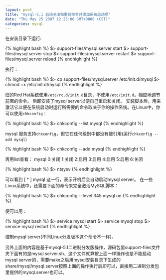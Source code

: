 ```yaml
---
layout: post
title: "mysql-5.1 启动关闭和重启命令并添加系统启动项"
date: "Thu May 25 2007 12:25:00 GMT+0800 (CST)"
categories: mysql
---
```


在安装目录下运行:

{% highlight bash %}
$> support-files/mysql.server start
$> support-files/mysql.server stop
$> support-files/mysql.server restart
$> support-files/mysql.server reload
{% endhighlight %}

执行：

{% highlight bash %}
$> cp support-files/mysql.server /etc/init.d/mysql
$> chmod +x /etc/init.d/mysql
{% endhighlight %}

旧的Red Hat系统使用`/etc/rc.d/init.d`目录，不使用`/etc/init.d`。相应地调节前面的命令。
后即安装了mysql server以便自己重启和关闭。
安装脚本后，用来激活它以便在系统启动时运行所需要的命令取决于你的操作系统。在Linux中，你可以使用`chkconfig`：

{% highlight bash %}
$> chkconfig --list mysql
{% endhighlight %}

mysql 服务支持`chkconfig`，但它在任何级别中都没有被引用(运行`chkconfig --add mysql`)

{% highlight bash %}
$> chkconfig --add mysql
{% endhighlight %}

再用list查看：
mysql 0:关闭 1:关闭 2:启用 3:启用 4:启用 5:启用 6:关闭

{% highlight bash %}
$> ntsysv
{% endhighlight %}

可以看到 [ * ] mysql 这一行，表示开机后会自动启动mysql server。
在一些Linux系统中，还需要下面的命令来完全激活MySQL脚本：

{% highlight bash %}
$> chkconfig --level 345 mysql on
{% endhighlight %}


便可以用：

{% highlight bash %}
$> service mysql start
$> service mysql stop
$> service mysql restart
{% endhighlight %}

控制mysql server(不同Linux分发版本这个命令不一样)。


另外上面的内容是基于mysql-5.1二进制分发版操作，源码包里support-files文件夹下面有的是mysql.server.sh，这个文件就算按上面一样操作也是不能启动mysql server的，需要make之后用mysql安装目录下生成的share/mysql/mysql.server按照上面的操作执行后即可以，直接用二进制分发包里提供的mysql.server也可以。
